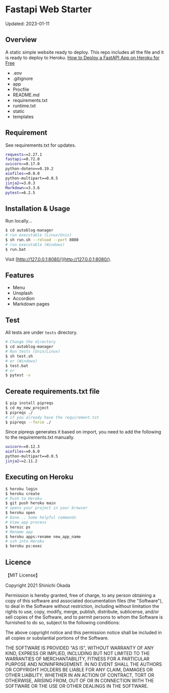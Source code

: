 # Fastapi Web Starter

Updated: 2023-01-11

## Overview

A static simple website ready to deploy.
This repo includes all the file and it is ready to deploy to Heroku.
[How to Deploy a FastAPI App on Heroku for Free](https://towardsdatascience.com/how-to-deploy-your-fastapi-app-on-heroku-for-free-8d4271a4ab9)

- .env
- .gitignore
- app
- Procfile
- README.md
- requirements.txt
- runtime.txt
- static
- templates

## Requirement

See requirements.txt for updates.

```sh
requests==2.27.1
fastapi==0.72.0
uvicorn==0.17.0
python-dotenv==0.19.2
aiofiles==0.8.0
python-multipart==0.0.5
jinja2==3.0.3
Markdown==3.3.6
pytest==6.2.5
```

## Installation & Usage

Run locally...

```bash
$ cd autoblog-manager
# run executable (Linux/Unix)
$ sh run.sh --reload --port 8080
# run executable (Windows)
$ run.bat
```

Visit [http://127.0.0.1:8080/](http://127.0.0.1:8080/).

## Features

- Menu
- Unsplash
- Accordion
- Markdown pages

## Test

All tests are under `tests` directory.

```bash
# Change the directory
$ cd autoblog-manager
# Run tests (Unix/Linux)
$ sh test.sh
# or (Windows)
$ test.bat
# or
$ pytest -v
```

## Cereate requirements.txt file

```bash
$ pip install pipreqs
$ cd my_new_project
$ pipreqs ./
# if you already have the requirement.txt
$ pipreqs --force ./
```
Since pipreqs generates it based on import, you need to add the following to the requirements.txt manually.

```bash
uvicorn==0.12.3
aiofiles==0.6.0
python-multipart==0.0.5
jinja2==2.11.2
```

## Executing on Heroku

```bash
$ heroku login
$ heroku create
# Push to Heroku
$ git push heroku main
# opens your project in your browser
$ heroku open
# Done... Some helpful commands
# View app process
$ heroic ps
# Rename app
$ heroku apps:rename new_app_name
# ssh into Heroku
$ heroku ps:exec
```



## Licence

【MIT License】

Copyright 2021 Shinichi Okada

Permission is hereby granted, free of charge, to any person obtaining a copy of this software and associated documentation files (the "Software"), to deal in the Software without restriction, including without limitation the rights to use, copy, modify, merge, publish, distribute, sublicense, and/or sell copies of the Software, and to permit persons to whom the Software is furnished to do so, subject to the following conditions:

The above copyright notice and this permission notice shall be included in all copies or substantial portions of the Software.

THE SOFTWARE IS PROVIDED "AS IS", WITHOUT WARRANTY OF ANY KIND, EXPRESS OR IMPLIED, INCLUDING BUT NOT LIMITED TO THE WARRANTIES OF MERCHANTABILITY, FITNESS FOR A PARTICULAR PURPOSE AND NONINFRINGEMENT. IN NO EVENT SHALL THE AUTHORS OR COPYRIGHT HOLDERS BE LIABLE FOR ANY CLAIM, DAMAGES OR OTHER LIABILITY, WHETHER IN AN ACTION OF CONTRACT, TORT OR OTHERWISE, ARISING FROM, OUT OF OR IN CONNECTION WITH THE SOFTWARE OR THE USE OR OTHER DEALINGS IN THE SOFTWARE.